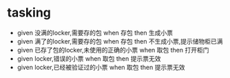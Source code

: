 # tasking

- given 没满的locker,需要存的包  when 存包 then 生成小票
- given 满了的locker,需要存的包  when 存包 then 不生成小票,提示储物柜已满
- given 已存了包的locker,未使用的正确的小票 when 取包 then 打开柜门
- given locker,错误的小票 when 取包 then 提示票无效
- given locker,已经被验证过的小票 when 取包 then 提示票无效

